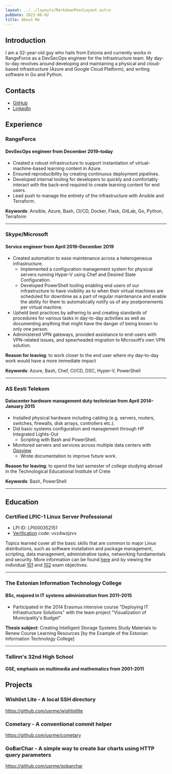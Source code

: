 ```yaml
---
layout: ../../layouts/MarkdownPostLayout.astro
pubDate: 2023-06-02
title: About Me
---
```

## Introduction

I am a 32-year-old guy who hails from Estonia and currently works in RangeForce as a DevSecOps engineer for the Infrastructure team. My day-to-day revolves around developing and maintaining a physical and cloud-based infrastructure (Azure and Google Cloud Platform), and writing software in Go and Python.

## Contacts

* [GitHub](https://github.com/usrme)
* [LinkedIn](https://ee.linkedin.com/pub/%C3%BCllar-seerme/4a/365/ba2)

## Experience

### RangeForce

#### DevSecOps engineer from December 2019–today

* Created a robust infrastructure to support instantiation of virtual-machine-based learning content in Azure.
* Ensured reproducibility by creating continuous deployment pipelines.
* Developed internal tooling for developers to quickly and comfortably interact with the back-end required to create learning content for end users.
* Lead push to manage the entirety of the infrastructure with Ansible and Terraform.

**Keywords**: Ansible, Azure, Bash, CI/CD, Docker, Flask, GitLab, Go, Python, Terraform

***

### Skype/Microsoft

#### Service engineer from April 2016–December 2019

* Created automation to ease maintenance across a heterogeneous infrastructure.
  * Implemented a configuration management system for physical servers running Hyper-V using Chef and Desired State Configuration.
  * Developed PowerShell tooling enabling end users of our infrastructure to have visibility as to when their virtual machines are scheduled for downtime as a part of regular maintenance and enable the ability for them to automatically notify us of any postponements per virtual machine.
* Upheld best practices by adhering to and creating standards of procedures for various tasks in day-to-day activities as well as documenting anything that might have the danger of being known to only one person.
* Administered VPN gateways, provided assistance to end-users with VPN-related issues, and spearheaded migration to Microsoft’s own VPN solution.

**Reason for leaving**: to work closer to the end user where my day-to-day work would have a more immediate impact

**Keywords**: Azure, Bash, Chef, CI/CD, DSC, Hyper-V, PowerShell

***

### AS Eesti Telekom

#### Datacenter hardware management duty technician from April 2014–January 2015

* Installed physical hardware including cabling (e.g. servers, routers, switches, firewalls, disk arrays, controllers etc.).
* Did basic systems configuration and management through HP Integrated Lights-Out
  * Scripting with Bash and PowerShell.
* Monitored servers and services across multiple data centers with [Opsview](https://www.opsview.com/ "Opsview - Enterprise IT Infrastructure Monitoring")
  * Wrote documentation to improve future work.

**Reason for leaving**: to spend the last semester of college studying abroad in the Technological Educational Institute of Crete

**Keywords**: Bash, PowerShell

***

## Education

### Certified LPIC-1 Linux Server Professional

* LPI ID: LPI000352151
* [Verification](https://cs.lpi.org/caf/Xamman/certification) code: vvz4wzjzvv

Topics learned cover all the basic skills that are common to major Linux distributions, such as software installation and package management, scripting, data management, administrative tasks, networking fundamentals and security. More information can be found [here](https://www.lpi.org/our-certifications/lpic-1-overview/) and by viewing the individual [101](https://www.lpi.org/our-certifications/exam-101-objectives/) and [102](https://www.lpi.org/our-certifications/exam-102-objectives/) exam objectives.

***

### The Estonian Information Technology College

#### BSc, majored in IT systems administration from 2011–2015

* Participated in the 2014 Erasmus intensive course "Deploying IT Infrastructure Solutions" with the team project "Visualization of Municipality's Budget"

**Thesis subject**: Creating Intelligent Storage Systems Study Materials to Renew Course Learning Resources \[by the Example of the Estonian Information Technology College\]

***

### Tallinn's 32nd High School

#### GSE, emphasis on multimedia and mathematics from 2001-2011

## Projects

### Wishlist Lite - A local SSH directory

<https://github.com/usrme/wishlistlite>

### Cometary - A conventional commit helper

<https://github.com/usrme/cometary>

### GoBarChar - A simple way to create bar charts using HTTP query parameters

<https://github.com/usrme/gobarchar>
